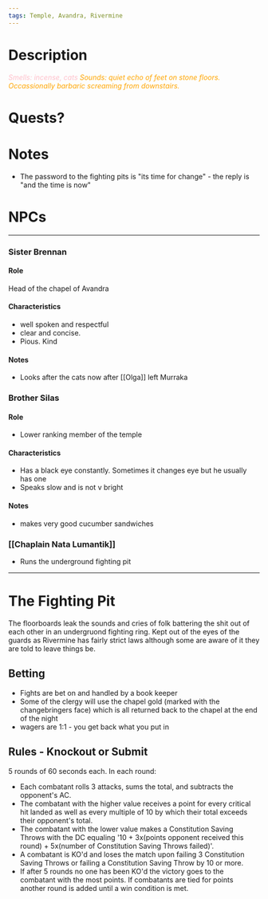 ```yaml
---
tags: Temple, Avandra, Rivermine
---
```

# Description
<span style="color: pink; font-style:italic">Smells: incense, cats</span>
<span style="color: orange; font-style:italic">Sounds: quiet echo of feet on stone floors. Occassionally barbaric screaming from downstairs.</span>

# Quests?

# Notes
- The password to the fighting pits is  "its time for change" - the reply is  "and the time is now"

# NPCs
___
### Sister Brennan
#### Role
Head of the chapel of Avandra
#### Characteristics
- well spoken and respectful
- clear and concise.
- Pious. Kind
#### Notes
- Looks after the cats now after [[Olga]] left Murraka

### Brother Silas
#### Role
- Lower ranking member of the temple
#### Characteristics
- Has a black eye constantly. Sometimes it changes eye but he usually has one
- Speaks slow and is not v bright
#### Notes
- makes very good cucumber sandwiches

### [[Chaplain Nata Lumantik]]
- Runs the underground fighting pit


___
# The Fighting Pit
The floorboards leak the sounds and cries of folk battering the shit out of each other in an undergruond fighting ring. Kept out of the eyes of the guards as Rivermine has fairly strict laws although some are aware of it they are told to leave things be. 

## Betting
- Fights are bet on and handled by a book keeper
- Some of the clergy will use the chapel gold (marked with the changebringers face) which is all returned back to the chapel at the end of the  night
- wagers are 1:1 - you get back what you put in

## Rules - Knockout or Submit
5 rounds of 60 seconds each. In each round:

- Each combatant rolls 3 attacks, sums the total, and subtracts the opponent's AC.
- The combatant with the higher value receives a point for every critical hit landed as well as every multiple of 10 by which their total exceeds their opponent's total.
- The combatant with the lower value makes a Constitution Saving Throws with the DC equaling '10 + 3x(points opponent received this round) + 5x(number of Constitution Saving Throws failed)'.
- A combatant is KO'd and loses the match upon failing 3 Constitution Saving Throws or failing a Constitution Saving Throw by 10 or more.
- If after 5 rounds no one has been KO'd the victory goes to the combatant with the most points. If combatants are tied for points another round is added until a win condition is met.